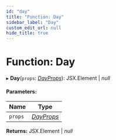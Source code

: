```yaml
---
id: "day"
title: "Function: Day"
sidebar_label: "Day"
custom_edit_url: null
hide_title: true
---
```


# Function: Day

▸ **Day**(`props`: [*DayProps*](../interfaces/dayprops.md)): JSX.Element \| *null*

#### Parameters:

Name | Type |
------ | ------ |
`props` | [*DayProps*](../interfaces/dayprops.md) |

**Returns:** JSX.Element \| *null*
